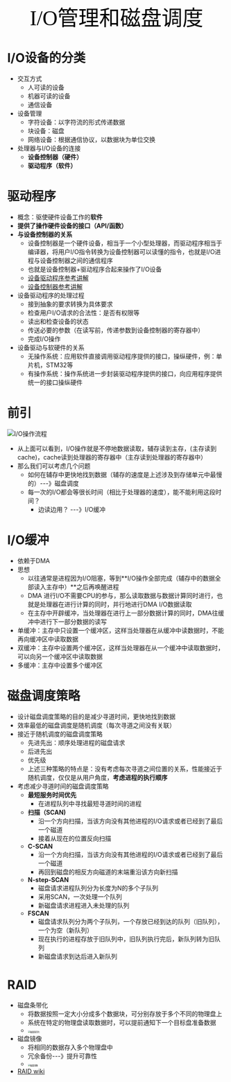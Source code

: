 <center><font face="黑体" color=black size=7>I/O管理和磁盘调度</font></center>

# I/O设备的分类

- 交互方式
  - 人可读的设备
  - 机器可读的设备
  - 通信设备
- 设备管理
  - 字符设备：以字符流的形式传递数据
  - 块设备：磁盘
  - 网络设备：根据通信协议，以数据块为单位交换
- 处理器与I/O设备的连接
  - **设备控制器（硬件）**
  - **驱动程序（软件）**

# 驱动程序

- 概念：驱使硬件设备工作的**软件**
- **提供了操作硬件设备的接口（API/函数）**
- **与设备控制器的关系**
  - 设备控制器是一个硬件设备，相当于一个小型处理器，而驱动程序相当于编译器，将用户I/O指令转换为设备控制器可以读懂的指令，也就是I/O进程与设备控制器之间的通信程序
  - 也就是设备控制器+驱动程序合起来操作了I/O设备
  - [设备驱动程序参考讲解](https://blog.csdn.net/dongyanxia1000/article/details/51878467?utm_medium=distribute.pc_relevant.none-task-blog-BlogCommendFromMachineLearnPai2-2.nonecase&depth_1-utm_source=distribute.pc_relevant.none-task-blog-BlogCommendFromMachineLearnPai2-2.nonecase)
  - [设备控制器参考讲解](https://blog.csdn.net/dongyanxia1000/article/details/51775723)
- 设备驱动程序的处理过程
  - 接到抽象的要求转换为具体要求
  - 检查用户I/O请求的合法性：是否有权限等
  - 读出和检查设备的状态
  - 传送必要的参数（在读写前，传递参数到设备控制器的寄存器中）
  - 完成I/O操作
- 设备驱动与软硬件的关系
  - 无操作系统：应用软件直接调用驱动程序提供的接口，操纵硬件，例：单片机，STM32等
  - 有操作系统：操作系统进一步封装驱动程序提供的接口，向应用程序提供统一的接口操纵硬件



# 前引

![I/O操作流程](https://img-blog.csdn.net/20150412143155805?watermark/2/text/aHR0cDovL2Jsb2cuY3Nkbi5uZXQvemhvdWt1bjEwMDg=/font/5a6L5L2T/fontsize/400/fill/I0JBQkFCMA==/dissolve/70/gravity/Center)

- 从上面可以看到，I/O操作就是不停地数据读取，辅存读到主存，(主存读到cache)，cache读到处理器的寄存器中（主存读到处理器的寄存器中）
- 那么我们可以考虑几个问题
  - 如何在辅存中更快地找到数据（辅存的速度是上述涉及到存储单元中最慢的）---》磁盘调度
  - 每一次的I/O都会等很长时间（相比于处理器的速度），能不能利用这段时间？
    - 边读边用？  ---》I/O缓冲



# I/O缓冲

- 依赖于DMA
- 思想
  - 以往通常是进程因为I/O阻塞，等到**I/O操作全部完成（辅存中的数据全部读入主存中）**之后再唤醒进程
  - DMA 进行I/O不需要CPU的参与，那么读取数据与数据计算同时进行，也就是处理器在进行计算的同时，并行地进行DMA I/O数据读取
  - 在主存中开辟缓冲，当处理器在进行上一部分数据计算的同时，DMA往缓冲中进行下一部分数据的读写
- 单缓冲：主存中只设置一个缓冲区，这样当处理器在从缓冲中读数据时，不能再向缓冲区中读取数据
- 双缓冲：主存中设置两个缓冲区，这样当处理器在从一个缓冲中读取数据时，可以向另一个缓冲区中读取数据
- 多缓冲：主存中设置多个缓冲区



# 磁盘调度策略

- 设计磁盘调度策略的目的是减少寻道时间，更快地找到数据
- 效率最低的磁盘调度是随机调度（每次寻道之间没有关联）
- 接近于随机调度的磁盘调度策略
  - 先进先出：顺序处理进程的磁盘请求
  - 后进先出
  - 优先级
  - 上述三种策略的特点是：没有考虑每次寻道之间位置的关系，性能接近于随机调度，仅仅是从用户角度，**考虑进程的执行顺序**
- 考虑减少寻道时间的磁盘调度策略
  - **最短服务时间优先**
    - 在进程队列中寻找最短寻道时间的进程
  - **扫描（SCAN)**
    - 沿一个方向扫描，当该方向没有其他进程的I/O请求或者已经到了最后一个磁道
    - 接着从现在的位置反向扫描
  - **C-SCAN**
    - 沿一个方向扫描，当该方向没有其他进程的I/O请求或者已经到了最后一个磁道
    - 再回到磁盘的相反方向磁道的末端重沿该方向新扫描
  - **N-step-SCAN**
    - 磁盘请求进程队列分为长度为N的多个子队列
    - 采用SCAN，一次处理一个队列
    - 新磁盘请求进程进入未处理的队列
  - **FSCAN**
    - 磁盘请求队列分为两个子队列，一个存放已经到达的队列（旧队列），一个为空（新队列）
    - 现在执行的进程存放于旧队列中，旧队列执行完后，新队列转为旧队列
    - 新磁盘请求到达后进入新队列



# RAID

- 磁盘条带化
  - 将数据按照一定大小分成多个数据块，可分别存放于多个不同的物理盘上
  - 系统在特定的物理盘读取数据时，可以提前通知下一个目标盘准备数据
  - <img src="F:\about study\07其他\Skill-Tree-Lights-Up\Operating_System\磁盘条带化.png" alt="磁盘条带化" style="zoom:32%;" />
- 磁盘镜像
  - 将相同的数据存入多个物理盘中
  - 冗余备份---》提升可靠性
  - <img src="F:\about study\07其他\Skill-Tree-Lights-Up\Operating_System\磁盘镜像.png" alt="磁盘镜像" style="zoom:32%;" />
- [RAID wiki](https://zh.wikipedia.org/wiki/RAID)



